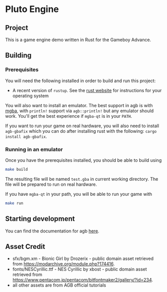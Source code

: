 # Pluto Engine

## Project

This is a game engine demo written in Rust for the Gameboy Advance.

## Building

### Prerequisites

You will need the following installed in order to build and run this project:

* A recent version of `rustup`. See the [rust website](https://www.rust-lang.org/tools/install) for instructions for your operating system

You will also want to install an emulator. The best support in agb is with [mgba](https://mgba.io), with
`println!` support via `agb::println!` but any emulator should work. You'll get the best experience if
`mgba-qt` is in your `PATH`.

If you want to run your game on real hardware, you will also need to install `agb-gbafix` which you can do after installing
rust with the following: `cargo install agb-gbafix`.

### Running in an emulator

Once you have the prerequisites installed, you should be able to build using

```sh
make build
```

The resulting file will be named `test.gba` in current working directory.  The file will be prepared to run on real hardware.

If you have `mgba-qt` in your path, you will be able to run your game with

```sh
make run
```

## Starting development

You can find the documentation for agb [here](https://docs.rs/agb/latest/agb/).

## Asset Credit

- sfx/bgm.xm - Bionic Girl by Drozerix - public domain asset retrieved from https://modarchive.org/module.php?174416.
- fonts/NESCyrillic.ttf - NES Cyrillic by xbost - public domain asset retrieved from https://www.pentacom.jp/pentacom/bitfontmaker2/gallery/?id=234.
- all other assets are from AGB official tutorials